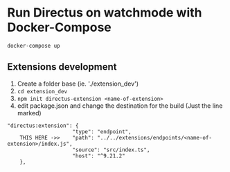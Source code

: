 # Run Directus on watchmode with Docker-Compose

`docker-compose up`

## Extensions development

1. Create a folder base (ie. './extension_dev')
2. `cd extension_dev`
3. `npm init directus-extension <name-of-extension>`
4. edit package.json and change the destination for the build (Just the line marked)

```
"directus:extension": {
                     "type": "endpoint",
    THIS HERE ->>    "path": "../../extensions/endpoints/<name-of-extension>/index.js",
                     "source": "src/index.ts",
                     "host": "^9.21.2"
    },
```
